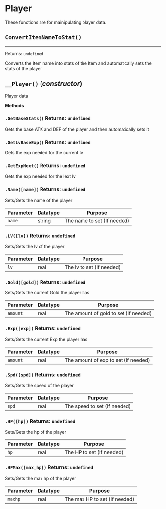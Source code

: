 # Player
These functions are for mainipulating player data.

## `ConvertItemNameToStat()`
---
 Returns: `undefined`

Converts the Item name into stats of the Item and automatically sets the stats of the player

## `__Player()` (*constructor*)

Player data

**Methods**
### `.GetBaseStats()` Returns: `undefined`

Gets the base ATK and DEF of the player and then automatically sets it

### `.GetLvBaseExp()` Returns: `undefined`

Gets the exp needed for the current lv

### `.GetExpNext()` Returns: `undefined`

Gets the exp needed for the lext lv

### `.Name([name])` Returns: `undefined`

Sets/Gets the name of the player

| Parameter | Datatype  | Purpose |
|-----------|-----------|---------|
|`name` |string |The name to set (If needed) |










### `.LV([lv])` Returns: `undefined`

Sets/Gets the lv of the player

| Parameter | Datatype  | Purpose |
|-----------|-----------|---------|
|`lv` |real |The lv to set (If needed) |










### `.Gold([gold])` Returns: `undefined`

Sets/Gets the current Gold the player has

| Parameter | Datatype  | Purpose |
|-----------|-----------|---------|
|`amount` |real |The amount of gold to set (If needed) |










### `.Exp([exp])` Returns: `undefined`

Sets/Gets the current Exp the player has

| Parameter | Datatype  | Purpose |
|-----------|-----------|---------|
|`amount` |real |The amount of exp to set (If needed) |










### `.Spd([spd])` Returns: `undefined`

Sets/Gets the speed of the player

| Parameter | Datatype  | Purpose |
|-----------|-----------|---------|
|`spd` |real |The speed to set (If needed) |










### `.HP([hp])` Returns: `undefined`

Sets/Gets the hp of the player

| Parameter | Datatype  | Purpose |
|-----------|-----------|---------|
|`hp` |real |The HP to set (If needed) |










### `.HPMax([max_hp])` Returns: `undefined`

Sets/Gets the max hp of the player

| Parameter | Datatype  | Purpose |
|-----------|-----------|---------|
|`maxhp` |real |The max HP to set (If needed) |











